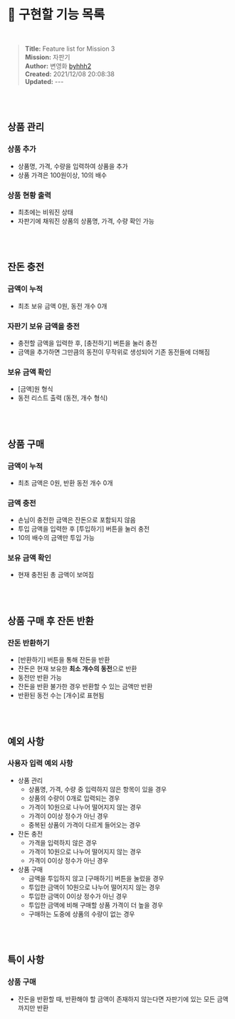 # 🚀 구현할 기능 목록

<br>

> **Title:** Feature list for Mission 3  
> **Mission:** 자판기  
> **Author:** 변영화 <a href="https://github.com/byhhh2">byhhh2</a>  
> **Created:** 2021/12/08 20:08:38  
> **Updated:** ---

<br>
<br>

## 상품 관리

### 상품 추가

- 상품명, 가격, 수량을 입력하여 상품을 추가
- 상품 가격은 100원이상, 10의 배수

### 상품 현황 출력

- 최초에는 비워진 상태
- 자판기에 채워진 상품의 상품명, 가격, 수량 확인 가능

<br>
<br>

## 잔돈 충전

### 금액이 누적

- 최초 보유 금액 0원, 동전 개수 0개

### 자판기 보유 금액을 충전

- 충전할 금액을 입력한 후, [충전하기] 버튼을 눌러 충전
- 금액을 추가하면 그만큼의 동전이 무작위로 생성되어 기존 동전들에 더해짐

### 보유 금액 확인

- [금액]원 형식
- 동전 리스트 출력 (동전, 개수 형식)

<br>
<br>

## 상품 구매

### 금액이 누적

- 최초 금액은 0원, 반환 동전 개수 0개

### 금액 충전

- 손님이 충전한 금액은 잔돈으로 포함되지 않음
- 투입 금액을 입력한 후 [투입하기] 버튼을 눌러 충전
- 10의 배수의 금액만 투입 가능

### 보유 금액 확인

- 현재 충전된 총 금액이 보여짐

<br>
<br>

## 상품 구매 후 잔돈 반환

### 잔돈 반환하기

- [반환하기] 버튼을 통해 잔돈을 반환
- 잔돈은 현재 보유한 **최소 개수의 동전**으로 반환
- 동전만 반환 가능
- 잔돈을 반환 불가한 경우 반환할 수 있는 금액만 반환
- 반환된 동전 수는 [개수]로 표현됨

<br>
<br>

## 예외 사항

### 사용자 입력 예외 사항

- 상품 관리
  - 상품명, 가격, 수량 중 입력하지 않은 항목이 있을 경우
  - 상품의 수량이 0개로 입력되는 경우
  - 가격이 10원으로 나누어 떨어지지 않는 경우
  - 가격이 0이상 정수가 아닌 경우
  - 중복된 상품이 가격이 다르게 들어오는 경우
- 잔돈 충전
  - 가격을 입력하지 않은 경우
  - 가격이 10원으로 나누어 떨어지지 않는 경우
  - 가격이 0이상 정수가 아닌 경우
- 상품 구매
  - 금액을 투입하지 않고 [구매하기] 버튼을 눌렀을 경우
  - 투입한 금액이 10원으로 나누어 떨어지지 않는 경우
  - 투입한 금액이 0이상 정수가 아닌 경우
  - 투입한 금액에 비해 구매할 상품 가격이 더 높을 경우
  - 구매하는 도중에 상품의 수량이 없는 경우

<br>
<br>

## 특이 사항

### 상품 구매

- 잔돈을 반환할 때, 반환해야 할 금액이 존재하지 않는다면 자판기에 있는 모든 금액까지만 반환
